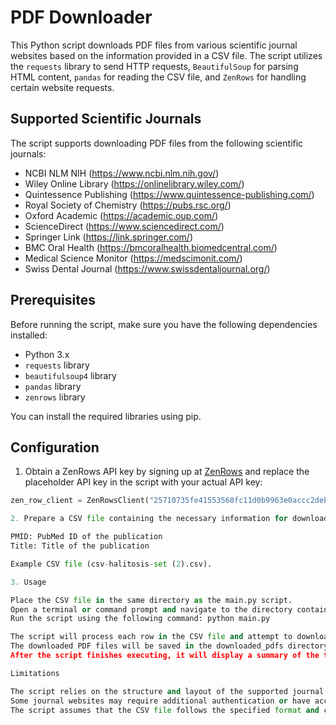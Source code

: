 # PDF Downloader

This Python script downloads PDF files from various scientific journal websites based on the information provided in a CSV file. The script utilizes the `requests` library to send HTTP requests, `BeautifulSoup` for parsing HTML content, `pandas` for reading the CSV file, and `ZenRows` for handling certain website requests.

## Supported Scientific Journals

The script supports downloading PDF files from the following scientific journals:

- NCBI NLM NIH (https://www.ncbi.nlm.nih.gov/)
- Wiley Online Library (https://onlinelibrary.wiley.com/)
- Quintessence Publishing (https://www.quintessence-publishing.com/)
- Royal Society of Chemistry (https://pubs.rsc.org/)
- Oxford Academic (https://academic.oup.com/)
- ScienceDirect (https://www.sciencedirect.com/)
- Springer Link (https://link.springer.com/)
- BMC Oral Health (https://bmcoralhealth.biomedcentral.com/)
- Medical Science Monitor (https://medscimonit.com/)
- Swiss Dental Journal (https://www.swissdentaljournal.org/)

## Prerequisites

Before running the script, make sure you have the following dependencies installed:

- Python 3.x
- `requests` library
- `beautifulsoup4` library
- `pandas` library
- `zenrows` library

You can install the required libraries using pip.

## Configuration

1. Obtain a ZenRows API key by signing up at [ZenRows](https://www.zenrows.com/) and replace the placeholder API key in the script with your actual API key:

```python
zen_row_client = ZenRowsClient("25710735fe41553568fc11d0b9963e0accc2debc") - you can use the default one that is already hardcoded.

2. Prepare a CSV file containing the necessary information for downloading the PDF files. The CSV file should have the following columns:

PMID: PubMed ID of the publication
Title: Title of the publication

Example CSV file (csv-halitosis-set (2).csv).

3. Usage

Place the CSV file in the same directory as the main.py script.
Open a terminal or command prompt and navigate to the directory containing the script.
Run the script using the following command: python main.py

The script will process each row in the CSV file and attempt to download the corresponding PDF file from the respective journal website.
The downloaded PDF files will be saved in the downloaded_pdfs directory, which will be created if it doesn't exist.
After the script finishes executing, it will display a summary of the total publications processed, the number of PDFs downloaded successfully, and the number of PDFs that were not available for download.

Limitations

The script relies on the structure and layout of the supported journal websites as of the date of development. If the websites undergo significant changes, the script may need to be updated accordingly.
Some journal websites may require additional authentication or have access restrictions that prevent the script from downloading the PDF files.
The script assumes that the CSV file follows the specified format and contains the necessary information for each publication.
```
